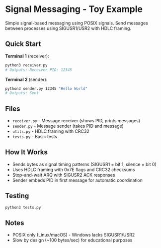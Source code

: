 # Signal Messaging - Toy Example

Simple signal-based messaging using POSIX signals. Send messages between processes using SIGUSR1/USR2 with HDLC framing.

## Quick Start

**Terminal 1** (receiver):
```bash
python3 receiver.py
# Outputs: Receiver PID: 12345
```

**Terminal 2** (sender):
```bash
python3 sender.py 12345 "Hello World"
# Outputs: Sent
```

## Files

- `receiver.py` - Message receiver (shows PID, prints messages)
- `sender.py` - Message sender (takes PID and message)  
- `utils.py` - HDLC framing with CRC32
- `tests.py` - Basic tests

## How It Works

- Sends bytes as signal timing patterns (SIGUSR1 = bit 1, silence = bit 0)
- Uses HDLC framing with 0x7E flags and CRC32 checksums
- Stop-and-wait ARQ with SIGUSR2 ACK responses
- Sender embeds PID in first message for automatic coordination

## Testing

```bash
python3 tests.py
```

## Notes

- POSIX only (Linux/macOS) - Windows lacks SIGUSR1/USR2
- Slow by design (~100 bytes/sec) for educational purposes
